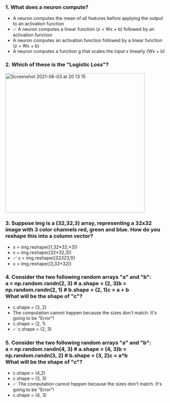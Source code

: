 ### 1. What does a neuron compute?

- A neuron computes the mean of all features before applying the output to an activation function
- :white_check_mark: A neuron computes a linear function (z = Wx + b) followed by an activation function
- A neuron computes an activation function followed by a linear function (z = Wx + b)
- A neuron computes a function g that scales the input x linearly (Wx + b)

### 2. Which of these is the "Logistic Loss"?

<img width="435" alt="Screenshot 2021-06-03 at 20 13 15" src="https://user-images.githubusercontent.com/38349049/120693164-f8a45080-c4a8-11eb-9d02-08cf09f8c5f4.png">

### 3. Suppose img is a (32,32,3) array, representing a 32x32 image with 3 color channels red, green and blue. How do you reshape this into a column vector?


- x = img.reshape((1,32*32,*3))
- x = img.reshape((32*32,3))
- :white_check_mark: x = img.reshape((32*32*3,1))
- x = img.reshape((3,32*32))

### 4. Consider the two following random arrays "a" and "b": <br> a = np.random.randn(2, 3) # a.shape = (2, 3)b = np.random.randn(2, 1) # b.shape = (2, 1)c = a + b <br> What will be the shape of "c"?

- c.shape = (3, 2)
- The computation cannot happen because the sizes don't match. It's going to be "Error"!
- c.shape = (2, 1)
- :white_check_mark: c.shape = (2, 3)

### 5. Consider the two following random arrays "a" and "b": <br>  a = np.random.randn(4, 3) # a.shape = (4, 3)b = np.random.randn(3, 2) # b.shape = (3, 2)c = a*b <br> What will be the shape of "c"?

- c.shape = (4,2)
- c.shape = (3, 3)
- :white_check_mark: The computation cannot happen because the sizes don't match. It's going to be "Error"!
- c.shape = (4, 3)